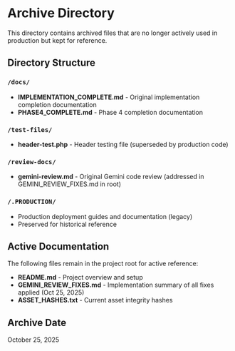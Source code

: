 # Archive Directory

This directory contains archived files that are no longer actively used in production but kept for reference.

## Directory Structure

### `/docs/`
- **IMPLEMENTATION_COMPLETE.md** - Original implementation completion documentation
- **PHASE4_COMPLETE.md** - Phase 4 completion documentation

### `/test-files/`
- **header-test.php** - Header testing file (superseded by production code)

### `/review-docs/`
- **gemini-review.md** - Original Gemini code review (addressed in GEMINI_REVIEW_FIXES.md in root)

### `/.PRODUCTION/`
- Production deployment guides and documentation (legacy)
- Preserved for historical reference

## Active Documentation

The following files remain in the project root for active reference:
- **README.md** - Project overview and setup
- **GEMINI_REVIEW_FIXES.md** - Implementation summary of all fixes applied (Oct 25, 2025)
- **ASSET_HASHES.txt** - Current asset integrity hashes

## Archive Date
October 25, 2025
